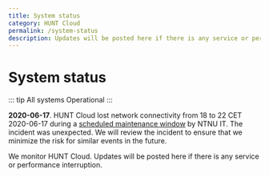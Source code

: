 ```yaml
---
title: System status
category: HUNT Cloud
permalink: /system-status
description: Updates will be posted here if there is any service or performance interruption.
---
```


# System status

::: tip All systems
Operational
:::

**2020-06-17**. HUNT Cloud lost network connectivity from 18 to 22 CET 2020-06-17 during a [scheduled maintenance window](https://varsel.it.ntnu.no/post/740/) by NTNU IT. The incident was unexpected. We will review the incident to ensure that we minimize the risk for similar events in the future.

We monitor HUNT Cloud. Updates will be posted here if there is any service or performance interruption.





